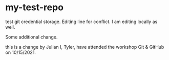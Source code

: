 # my-test-repo

test git credential storage. Editing line for conflict. I am editing locally as well.

Some additional change.

this is a change by Julian
I, Tyler, have attended the workshop Git & GitHub on 10/15/2021.